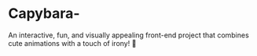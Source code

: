 # Capybara-
An interactive, fun, and visually appealing front-end project that combines cute animations with a touch of irony! 🌟
